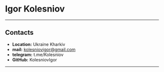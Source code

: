 # Igor Kolesniov
***

## Contacts
* **Location:** Ukraine Kharkiv
* **mail:** kolesniovigor@gmail.com
* **telegram:** t.me/Kolesniov
* **GitHub:** KolesniovIgor
***